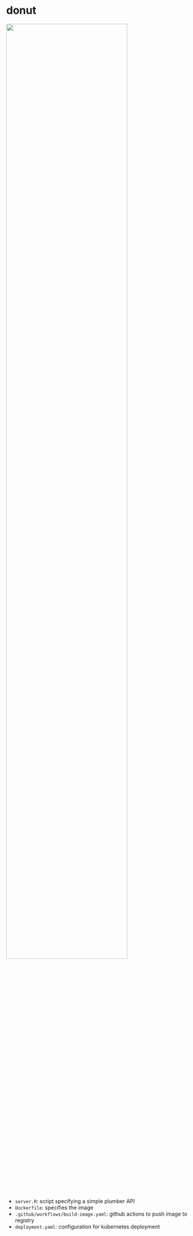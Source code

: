 
# donut

<img src="http://donut.djnavarro.net" width="80%">

- `server.R`: script specifying a simple plumber API
- `Dockerfile`: specifies the image 
- `.github/workflows/build-image.yaml`: github actions to push image to registry
- `deployment.yaml`: configuration for kubernetes deployment


